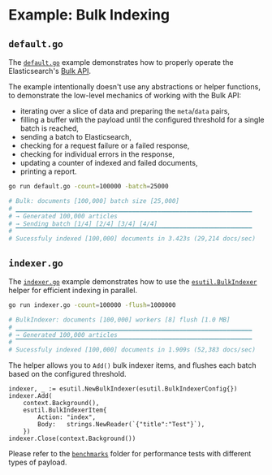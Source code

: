 # Example: Bulk Indexing

## `default.go`

The [`default.go`](default.go) example demonstrates how to properly operate the Elasticsearch's
[Bulk API]([https://www.elastic.co/guide/en/elasticsearch/reference/current/docs-bulk.html]).

The example intentionally doesn't use any abstractions or helper functions, to
demonstrate the low-level mechanics of working with the Bulk API:

* iterating over a slice of data and preparing the `meta`/`data` pairs,
* filling a buffer with the payload until the configured threshold for a single batch is reached,
* sending a batch to Elasticsearch,
* checking for a request failure or a failed response,
* checking for individual errors in the response,
* updating a counter of indexed and failed documents,
* printing a report.

```bash
go run default.go -count=100000 -batch=25000

# Bulk: documents [100,000] batch size [25,000]
# ▁▁▁▁▁▁▁▁▁▁▁▁▁▁▁▁▁▁▁▁▁▁▁▁▁▁▁▁▁▁▁▁▁▁▁▁▁▁▁▁▁▁▁▁▁▁▁▁▁▁▁▁▁▁▁▁▁▁▁▁▁▁▁▁▁
# → Generated 100,000 articles
# → Sending batch [1/4] [2/4] [3/4] [4/4]
# ▔▔▔▔▔▔▔▔▔▔▔▔▔▔▔▔▔▔▔▔▔▔▔▔▔▔▔▔▔▔▔▔▔▔▔▔▔▔▔▔▔▔▔▔▔▔▔▔▔▔▔▔▔▔▔▔▔▔▔▔▔▔▔▔▔
# Sucessfuly indexed [100,000] documents in 3.423s (29,214 docs/sec)
```

## `indexer.go`

The [`indexer.go`](indexer.go) example demonstrates how to use the [`esutil.BulkIndexer`](../esutil/bulk_indexer.go) helper for efficient indexing in parallel.

```bash
go run indexer.go -count=100000 -flush=1000000

# BulkIndexer: documents [100,000] workers [8] flush [1.0 MB]
# ▁▁▁▁▁▁▁▁▁▁▁▁▁▁▁▁▁▁▁▁▁▁▁▁▁▁▁▁▁▁▁▁▁▁▁▁▁▁▁▁▁▁▁▁▁▁▁▁▁▁▁▁▁▁▁▁▁▁▁▁▁▁▁▁▁
# → Generated 100,000 articles
# ▔▔▔▔▔▔▔▔▔▔▔▔▔▔▔▔▔▔▔▔▔▔▔▔▔▔▔▔▔▔▔▔▔▔▔▔▔▔▔▔▔▔▔▔▔▔▔▔▔▔▔▔▔▔▔▔▔▔▔▔▔▔▔▔▔
# Sucessfuly indexed [100,000] documents in 1.909s (52,383 docs/sec)
```

The helper allows you to `Add()` bulk indexer items, and flushes each batch based on the configured threshold.

```golang
indexer, _ := esutil.NewBulkIndexer(esutil.BulkIndexerConfig{})
indexer.Add(
	context.Background(),
	esutil.BulkIndexerItem{
		Action: "index",
		Body:   strings.NewReader(`{"title":"Test"}`),
	})
indexer.Close(context.Background())
```

Please refer to the [`benchmarks`](benchmarks) folder for performance tests with different types of payload.
